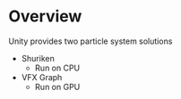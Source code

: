 # Overview

Unity provides two particle system solutions

- Shuriken
  - Run on CPU
- VFX Graph
  - Run on GPU
